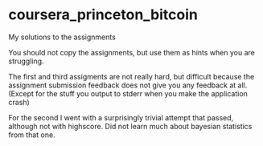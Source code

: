 # coursera_princeton_bitcoin
My solutions to the assignments

You should not copy the assignments, but use them as hints when you are struggling. 

The first and third assigments are not really hard, but difficult because the assignment submission feedback does not give you any feedback at all. (Except for the stuff you output to stderr when you make the application crash)

For the second I went with a surprisingly trivial attempt that passed, although not with highscore. Did not learn much about bayesian statistics from that one.
